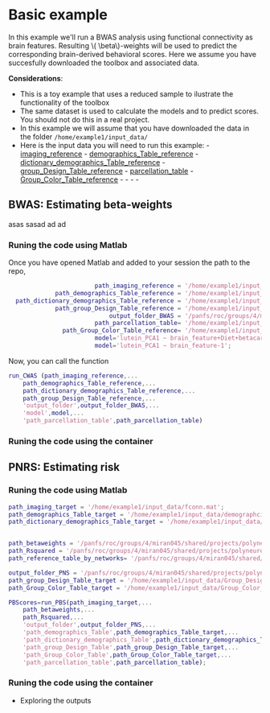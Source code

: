 <script type="text/javascript"
        src="https://cdnjs.cloudflare.com/ajax/libs/mathjax/2.7.0/MathJax.js?config=TeX-AMS_CHTML"></script>
# Basic example 
In this example we'll run a BWAS analysis using functional connectivity as brain features. Resulting \\( \beta\\)-weights will be used to predict the corresponding brain-derived behavioral scores. Here we assume you have succesfully downloaded the toolbox and associated data. 

**Considerations**:

- This is a toy example that uses a reduced sample to ilustrate the functionality of the toolbox
- The same dataset is used to calculate the models and to predict scores. You should not do this in a real project.
- In this example we will assume that you have downloaded the data in the folder `/home/example1/input_data/`
- Here is the input data you will need to run this example:
        - [imaging_reference](./example1/fconn.mat)
        - [demographics_Table_reference](./example1/demographcis_Table.csv)
        - [dictionary_demographics_Table_reference](./example1/Dictionary_for_demographics_Table.csv)
        - [group_Design_Table_reference](./example1/Group_Design_Table.csv)
        - [parcellation_table](./example1/parcel.mat)
        - [Group_Color_Table_reference](./example1/Group_Color_Table.csv)
        - []()
        - []()
        - []()
        - []()


## BWAS: Estimating beta-weights
asas sasad ad ad 
### Runing the code using Matlab
Once you have opened Matlab and added to your session the path to the repo, 

```Matlab
                        path_imaging_reference = '/home/example1/input_data/fconn.mat';
             path_demographics_Table_reference = '/home/example1/input_data/demographcis_Table.csv';
  path_dictionary_demographics_Table_reference = '/home/example1/input_data/Dictionary_for_demographics_Table.csv';
             path_group_Design_Table_reference = '/home/example1/input_data/Group_Design_Table.csv';
                            output_folder_BWAS = '/panfs/roc/groups/4/miran045/shared/projects/polyneuro_risk_score/experiments/toolbox_tutorial/example1/BWAS';
                        path_parcellation_table= '/home/example1/input_data/parcel.mat';
               path_Group_Color_Table_reference= '/home/example1/input_data/Group_Color_Table.csv';
                        model='lutein_PCA1 ~ brain_feature+Diet+betacarotene_PCA1+1';
                        model='lutein_PCA1 ~ brain_feature-1';
```

Now, you can call the function

```Matlab
run_CWAS (path_imaging_reference,...
    path_demographics_Table_reference,...
    path_dictionary_demographics_Table_reference,...
    path_group_Design_Table_reference,...
    'output_folder',output_folder_BWAS,...
    'model',model,...
    'path_parcellation_table',path_parcellation_table) 
```


### Runing the code using the container


## PNRS: Estimating risk
### Runing the code using Matlab

```Matlab
path_imaging_target = '/home/example1/input_data/fconn.mat';
path_demographics_Table_target = '/home/example1/input_data/demographcis_Table.csv';
path_dictionary_demographics_Table_target = '/home/example1/input_data/Dictionary_for_demographics_Table.csv';


path_betaweights = '/panfs/roc/groups/4/miran045/shared/projects/polyneuro_risk_score/experiments/toolbox_tutorial/example1/BWAS/tables/brain_feature.csv';
path_Rsquared = '/panfs/roc/groups/4/miran045/shared/projects/polyneuro_risk_score/experiments/toolbox_tutorial/example1/BWAS/tables/Rsquared.csv';
path_reference_table_by_networks= '/panfs/roc/groups/4/miran045/shared/projects/polyneuro_risk_score/experiments/toolbox_tutorial/example1/BWAS/tables/correlations_by_networks.csv';

output_folder_PNS = '/panfs/roc/groups/4/miran045/shared/projects/polyneuro_risk_score/experiments/toolbox_tutorial/example1/PNRS';
path_group_Design_Table_target = '/home/example1/input_data/Group_Design_Table.csv';
path_Group_Color_Table_target = '/home/example1/input_data/Group_Color_Table.csv';
```

```Matlab
PBScores=run_PBS(path_imaging_target,...
    path_betaweights,...
    path_Rsquared,...
    'output_folder',output_folder_PNS,...
    'path_demographics_Table',path_demographics_Table_target,...
    'path_dictionary_demographics_Table',path_dictionary_demographics_Table_target,...
    'path_group_Design_Table',path_group_Design_Table_target,...
    'path_Group_Color_Table',path_Group_Color_Table_target,...
    'path_parcellation_table',path_parcellation_table);
```
### Runing the code using the container
- Exploring the outputs
